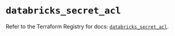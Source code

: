 # `databricks_secret_acl`

Refer to the Terraform Registry for docs: [`databricks_secret_acl`](https://registry.terraform.io/providers/databricks/databricks/1.67.0/docs/resources/secret_acl).
